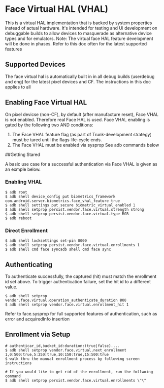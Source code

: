 # Face Virtual HAL (VHAL)

This is a virtual HAL implementation that is backed by system properties
instead of actual hardware. It's intended for testing and UI development
on debuggable builds to allow devices to masquerade as alternative device
types and for emulators.
Note: The virtual face HAL feature development will be done in phases. Refer to this doc often for
the latest supported features

## Supported Devices

The face virtual hal is automatically built in in all debug builds (userdebug and eng) for the latest pixel devices and CF.
The instructions in this doc applies  to all

## Enabling Face Virtual HAL

On pixel devicse (non-CF), by default (after manufacture reset), Face VHAL is not enabled. Therefore real Face HAL is used.
Face VHAL enabling is gated by the following two AND conditions:
1. The Face VHAL feature flag (as part of Trunk-development strategy) must be tured until the flags life-cycle ends.
2. The Face VHAL must be enabled via sysprop
See adb commands below

##Getting Stared

A basic use case for a successful authentication via Face VHAL is given as an exmple below.

### Enabling VHAL
```shell
$ adb root
$ adb shell device_config put biometrics_framework com.android.server.biometrics.face_vhal_feature true
$ adb shell settings put secure biometric_virtual_enabled 1
$ adb shell setprop persist.vendor.face.virtual.strength strong
$ adb shell setprop persist.vendor.face.virtual.type RGB
$ adb reboot
```

### Direct Enrollment
```shell
$ adb shell locksettings set-pin 0000
$ adb shell setprop persist.vendor.face.virtual.enrollments 1
$ adb shell cmd face syncadb shell cmd face sync
```

## Authenticating
To authenticate successfully, the captured (hit) must match the enrollment id set above. To  trigger
authentication failure, set the hit id to a different value.
```shell
$ adb shell setprop vendor.face.virtual.operation_authenticate_duration 800
$ adb shell setprop vendor.face.virtual.enrollment_hit 1
```
Refer to face.sysprop for full supported features of authentication, such as error and acquiredInfo insertion


## Enrollment via Setup

```shell
# authenticar_id,bucket_id:duration:(true|false)....
$ adb shell setprop vendor.face.virtual.next_enrollment 1,0:500:true,5:250:true,10:150:true,15:500:true
$ walk thru the manual enrollment process by following screen instructions

# If you would like to get rid of the enrollment, run the follwoing command
$ adb shell setprop persist.vendor.face.virtual.enrollments \"\"
```
